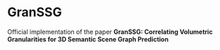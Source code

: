 # GranSSG
Official implementation of the paper **GranSSG: Correlating Volumetric Granularities for 3D Semantic Scene Graph Prediction**
